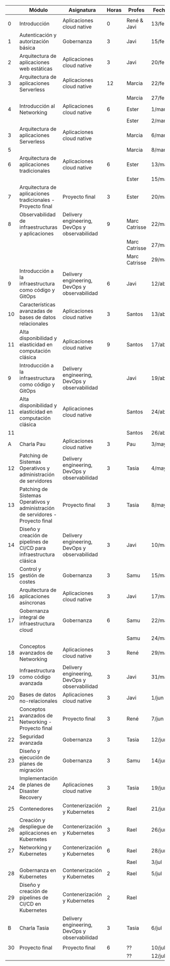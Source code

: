 |    | Módulo                                                                          | Asignatura                                    | Horas | Profes        | Fecha  |
| -- | ------------------------------------------------------------------------------- | --------------------------------------------- | ----- | ------------- | ------ |
|    |                                                                                 |                                               |       |               |        |
| 0  | Introducción                                                                    | Aplicaciones cloud native                     | 0     | René & Javi   | 13/feb |
| 1  | Autenticación y autorización básica                                             | Gobernanza                                    | 3     | Javi          | 15/feb |
| 2  | Arquitectura de aplicaciones web estáticas                                      | Aplicaciones cloud native                     | 3     | Javi          | 20/feb |
| 3  | Arquitectura de aplicaciones Serverless                                         | Aplicaciones cloud native                     | 12    | Marcia        | 22/feb |
|    |                                                                                 |                                               |       | Marcia        | 27/feb |
| 4  | Introducción al Networking                                                      | Aplicaciones cloud native                     | 6     | Ester         | 1/mar  |
|    |                                                                                 |                                               |       | Ester         | 2/mar  |
| 3  | Arquitectura de aplicaciones Serverless                                         | Aplicaciones cloud native                     |       | Marcia        | 6/mar  |
| 5  |                                                                                 |                                               |       | Marcia        | 8/mar  |
| 6  | Arquitectura de aplicaciones tradicionales                                      | Aplicaciones cloud native                     | 6     | Ester         | 13/mar |
|    |                                                                                 |                                               |       | Ester         | 15/mar |
| 7  | Arquitectura de aplicaciones tradicionales - Proyecto final                     | Proyecto final                                | 3     | Ester         | 20/mar |
| 8  | Observabilidad de infraestructuras y aplicaciones                               | Delivery engineering, DevOps y observabilidad | 9     | Marc Catrisse | 22/mar |
|    |                                                                                 |                                               |       | Marc Catrisse | 27/mar |
|    |                                                                                 |                                               |       | Marc Catrisse | 29/mar |
| 9  | Introducción a la infraestructura como código y GitOps                          | Delivery engineering, DevOps y observabilidad | 6     | Javi          | 12/abr |
| 10 | Características avanzadas de bases de datos relacionales                        | Aplicaciones cloud native                     | 3     | Santos        | 13/abr |
| 11 | Alta disponibilidad y elasticidad en computación clásica                        | Aplicaciones cloud native                     | 9     | Santos        | 17/abr |
| 9  | Introducción a la infraestructura como código y GitOps                          | Delivery engineering, DevOps y observabilidad |       | Javi          | 19/abr |
| 11 | Alta disponibilidad y elasticidad en computación clásica                        | Aplicaciones cloud native                     |       | Santos        | 24/abr |
| 11 |                                                                                 |                                               |       | Santos        | 26/abr |
| A  | Charla Pau                                                                      | Aplicaciones cloud native                     | 3     | Pau           | 3/may  |
| 12 | Patching de Sistemas Operativos y administración de servidores                  | Delivery engineering, DevOps y observabilidad | 3     | Tasia         | 4/may  |
| 13 | Patching de Sistemas Operativos y administración de servidores - Proyecto final | Proyecto final                                | 3     | Tasia         | 8/may  |
| 14 | Diseño y creación de pipelines de CI/CD para infraestructura clásica            | Delivery engineering, DevOps y observabilidad | 3     | Javi          | 10/may |
| 15 | Control y gestión de costes                                                     | Gobernanza                                    | 3     | Samu          | 15/may |
| 16 | Arquitectura de aplicaciones asíncronas                                         | Aplicaciones cloud native                     | 3     | Javi          | 17/may |
| 17 | Gobernanza integral de infraestructura cloud                                    | Gobernanza                                    | 6     | Samu          | 22/may |
|    |                                                                                 |                                               |       | Samu          | 24/may |
| 18 | Conceptos avanzados de Networking                                               | Aplicaciones cloud native                     | 3     | René          | 29/may |
| 19 | Infraestructura como código avanzada                                            | Delivery engineering, DevOps y observabilidad | 3     | Javi          | 31/may |
| 20 | Bases de datos no-relacionales                                                  | Aplicaciones cloud native                     | 3     | Javi          | 1/jun  |
| 21 | Conceptos avanzados de Networking - Proyecto final                              | Proyecto final                                | 3     | René          | 7/jun  |
| 22 | Seguridad avanzada                                                              | Gobernanza                                    | 3     | Tasia         | 12/jun |
| 23 | Diseño y ejecución de planes de migración                                       | Gobernanza                                    | 3     | Samu          | 14/jun |
| 24 | Implementación de planes de Disaster Recovery                                   | Aplicaciones cloud native                     | 3     | Tasia         | 19/jun |
| 25 | Contenedores                                                                    | Contenerización y Kubernetes                  | 2     | Rael          | 21/jun |
| 26 | Creación y despliegue de aplicaciones en Kubernetes                             | Contenerización y Kubernetes                  | 3     | Rael          | 26/jun |
| 27 | Networking y Kubernetes                                                         | Contenerización y Kubernetes                  | 6     | Rael          | 28/jun |
|    |                                                                                 |                                               |       | Rael          | 3/jul  |
| 28 | Gobernanza en Kubernetes                                                        | Contenerización y Kubernetes                  | 2     | Rael          | 5/jul  |
| 29 | Diseño y creación de pipelines de CI/CD en Kubernetes                           | Contenerización y Kubernetes                  | 2     | Rael          |        |
| B  | Charla Tasia                                                                    | Delivery engineering, DevOps y observabilidad | 3     | Tasia         | 6/jul  |
|    |                                                                                 |                                               |       |               |        |
| 30 | Proyecto final                                                                  | Proyecto final                                | 6     | ??            | 10/jul |
|    |                                                                                 |                                               |       | ??            | 12/jul |
